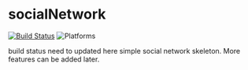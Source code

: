 # socialNetwork
[![Build Status](https://travis-ci.org/saanvijay/socialNetwork.svg?branch=master)](https://travis-ci.org/saanvijay/socialNetwork)
![Platforms](https://img.shields.io/badge/platform-linux-lightgray.svg)

build status need to updated here
simple social network skeleton. More features can be added later.
